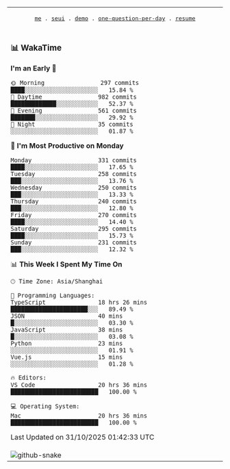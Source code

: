 
<div align="center">

<table>
<tr><td>
  <p align="center">
  <samp>
    <a href="https://github.com/seaeam/seaeam">me</a> .
    <a href="https://github.com/SeaMmMm/se-element">seui</a> .
    <a href="https://github.com/seaeam/project-demo">demo</a> .
    <a href="https://github.com/506-FETL/one-question-per-day">one-question-per-day</a> .
    <a href="https://github.com/506-FETL/resume">resume</a>
    
  </samp>
    </p>
</td></tr>

<tr><td>

### 📊 WakaTime

<!--START_SECTION:waka-->
**I'm an Early 🐤** 

```text
🌞 Morning                297 commits         ████░░░░░░░░░░░░░░░░░░░░░   15.84 % 
🌆 Daytime                982 commits         █████████████░░░░░░░░░░░░   52.37 % 
🌃 Evening                561 commits         ███████░░░░░░░░░░░░░░░░░░   29.92 % 
🌙 Night                  35 commits          ░░░░░░░░░░░░░░░░░░░░░░░░░   01.87 % 
```
📅 **I'm Most Productive on Monday** 

```text
Monday                   331 commits         ████░░░░░░░░░░░░░░░░░░░░░   17.65 % 
Tuesday                  258 commits         ███░░░░░░░░░░░░░░░░░░░░░░   13.76 % 
Wednesday                250 commits         ███░░░░░░░░░░░░░░░░░░░░░░   13.33 % 
Thursday                 240 commits         ███░░░░░░░░░░░░░░░░░░░░░░   12.80 % 
Friday                   270 commits         ████░░░░░░░░░░░░░░░░░░░░░   14.40 % 
Saturday                 295 commits         ████░░░░░░░░░░░░░░░░░░░░░   15.73 % 
Sunday                   231 commits         ███░░░░░░░░░░░░░░░░░░░░░░   12.32 % 
```


📊 **This Week I Spent My Time On** 

```text
🕑︎ Time Zone: Asia/Shanghai

💬 Programming Languages: 
TypeScript               18 hrs 26 mins      ██████████████████████░░░   89.49 % 
JSON                     40 mins             █░░░░░░░░░░░░░░░░░░░░░░░░   03.30 % 
JavaScript               38 mins             █░░░░░░░░░░░░░░░░░░░░░░░░   03.08 % 
Python                   23 mins             ░░░░░░░░░░░░░░░░░░░░░░░░░   01.91 % 
Vue.js                   15 mins             ░░░░░░░░░░░░░░░░░░░░░░░░░   01.28 % 

🔥 Editors: 
VS Code                  20 hrs 36 mins      █████████████████████████   100.00 % 

💻 Operating System: 
Mac                      20 hrs 36 mins      █████████████████████████   100.00 % 
```


 Last Updated on 31/10/2025 01:42:33 UTC
<!--END_SECTION:waka-->
</td></tr>

<tr><td>
  <img alt="github-snake" src="profile-snake-contrib/github-user-contribution.svg"/>
</td></tr>

</table>
